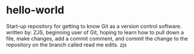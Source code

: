 # hello-world
Start-up repository for getting to know Git as a version control software.
written by:  ZJS, beginning user of Git, hoping to learn how to pull down a file, make changes, add a commit comment, and commit the change to the repository on the branch called read me edits.  zjs
